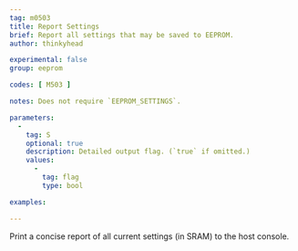 ```yaml
---
tag: m0503
title: Report Settings
brief: Report all settings that may be saved to EEPROM.
author: thinkyhead

experimental: false
group: eeprom

codes: [ M503 ]

notes: Does not require `EEPROM_SETTINGS`.

parameters:
  -
    tag: S
    optional: true
    description: Detailed output flag. (`true` if omitted.)
    values:
      -
        tag: flag
        type: bool

examples:

---
```


Print a concise report of all current settings (in SRAM) to the host console.
